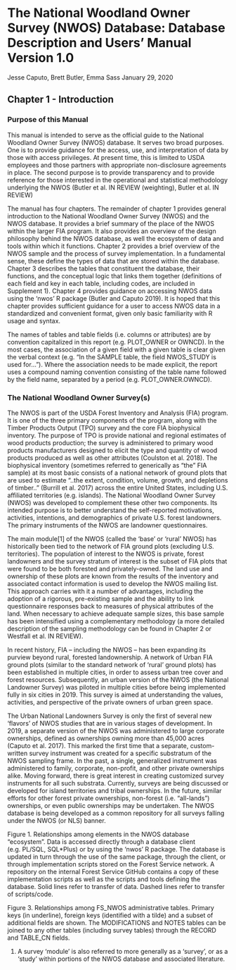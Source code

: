 The National Woodland Owner Survey (NWOS) Database: Database Description
and Users’ Manual Version 1.0
================
Jesse Caputo, Brett Butler, Emma Sass
January 29, 2020

## Chapter 1 - Introduction

### Purpose of this Manual

This manual is intended to serve as the official guide to the National
Woodland Owner Survey (NWOS) database. It serves two broad purposes. One
is to provide guidance for the access, use, and interpretation of data
by those with access privileges. At present time, this is limited to
USDA employees and those partners with appropriate non-disclosure
agreements in place. The second purpose is to provide transparency and
to provide reference for those interested in the operational and
statistical methodology underlying the NWOS (Butler et al. IN REVIEW
(weighting), Butler et al. IN REVIEW)

The manual has four chapters. The remainder of chapter 1 provides
general introduction to the National Woodland Owner Survey (NWOS) and
the NWOS database. It provides a brief summary of the place of the NWOS
within the larger FIA program. It also provides an overview of the
design philosophy behind the NWOS database, as well the ecosystem of
data and tools within which it functions. Chapter 2 provides a brief
overview of the NWOS sample and the process of survey implementation. In
a fundamental sense, these define the types of data that are stored
within the database. Chapter 3 describes the tables that constituent the
database, their functions, and the conceptual logic that links them
together (definitions of each field and key in each table, including
codes, are included in Supplement 1). Chapter 4 provides guidance on
accessing NWOS data using the ‘nwos’ R package (Butler and Caputo 2019).
It is hoped that this chapter provides sufficient guidance for a user to
access NWOS data in a standardized and convenient format, given only
basic familiarity with R usage and syntax.

The names of tables and table fields (i.e. columns or attributes) are by
convention capitalized in this report (e.g. PLOT\_OWNER or OWNCD). In
the most cases, the association of a given field with a given table is
clear given the verbal context (e.g. “In the SAMPLE table, the field
NWOS\_STUDY is used for…”). Where the association needs to be made
explicit, the report uses a compound naming convention consisting of the
table name followed by the field name, separated by a period
(e.g. PLOT\_OWNER.OWNCD).

### The National Woodland Owner Survey(s)

The NWOS is part of the USDA Forest Inventory and Analysis (FIA)
program. It is one of the three primary components of the program, along
with the Timber Products Output (TPO) survey and the core FIA
biophysical inventory. The purpose of TPO is provide national and
regional estimates of wood products production; the survey is
administered to primary wood products manufacturers designed to elicit
the type and quantity of wood products produced as well as other
attributes (Coulston et al. 2018). The biophysical inventory (sometimes
referred to generically as “the” FIA sample) at its most basic consists
of a national network of ground plots that are used to estimate “..the
extent, condition, volume, growth, and depletions of timber..” (Burrill
et al. 2017) across the entire United States, including U.S. affiliated
territories (e.g. islands). The National Woodland Owner Survey (NWOS)
was developed to complement these other two components. Its intended
purpose is to better understand the self-reported motivations,
activities, intentions, and demographics of private U.S. forest
landowners. The primary instruments of the NWOS are landowner
questionnaires.

The main module\[1\] of the NWOS (called the ‘base’ or ‘rural’ NWOS) has
historically been tied to the network of FIA ground plots (excluding
U.S. territories). The population of interest to the NWOS is private,
forest landowners and the survey stratum of interest is the subset of
FIA plots that were found to be both forested and privately-owned. The
land use and ownership of these plots are known from the results of the
inventory and associated contact information is used to develop the NWOS
mailing list. This approach carries with it a number of advantages,
including the adoption of a rigorous, pre-existing sample and the
ability to link questionnaire responses back to measures of physical
attributes of the land. When necessary to achieve adequate sample sizes,
this base sample has been intensified using a complementary methodology
(a more detailed description of the sampling methodology can be found in
Chapter 2 or Westfall et al. IN REVIEW).

In recent history, FIA – including the NWOS – has been expanding its
purview beyond rural, forested landownership. A network of Urban FIA
ground plots (similar to the standard network of ‘rural’ ground plots)
has been established in multiple cities, in order to assess urban tree
cover and forest resources. Subsequently, an urban version of the NWOS
(the National Landowner Survey) was piloted in multiple cities before
being implemented fully in six cities in 2019. This survey is aimed at
understanding the values, activities, and perspective of the private
owners of urban green space.

The Urban National Landowners Survey is only the first of several new
‘flavors’ of NWOS studies that are in various stages of development.
In 2019, a separate version of the NWOS was administered to large
corporate ownerships, defined as ownerships owning more than 45,000
acres (Caputo et al. 2017). This marked the first time that a separate,
custom-written survey instrument was created for a specific substratum
of the NWOS sampling frame. In the past, a single, generalized
instrument was administered to family, corporate, non-profit, and other
private ownerships alike. Moving forward, there is great interest in
creating customized survey instruments for all such substrata.
Currently, surveys are being discussed or developed for island
territories and tribal ownerships. In the future, similar efforts for
other forest private ownerships, non-forest (i.e. “all-lands”)
ownerships, or even public ownerships may be undertaken. The NWOS
database is being developed as a common repository for all surveys
falling under the NWOS (or NLS) banner.

<div class="figure">

<p class="caption">

Figure 1. Relationships among elements in the NWOS database “ecosystem”.
Data is accessed directly through a database client (e.g. PL/SQL,
SQL\*Plus) or by using the ‘nwos’ R package. The database is updated in
turn through the use of the same package, through the client, or through
implementation scripts stored on the Forest Service network. A
repository on the internal Forest Service GitHub contains a copy of
these implementation scripts as well as the scripts and tools defining
the database. Solid lines refer to transfer of data. Dashed lines refer
to transfer of scripts/code.

</p>

</div>

<div class="figure">

<p class="caption">

Figure 3. Relationships among FS\_NWOS administrative tables. Primary
keys (in underline), foreign keys (identified with a tilde) and a subset
of additional fields are shown. The MODIFICATIONS and NOTES tables can
be joined to any other tables (including survey tables) through the
RECORD and TABLE\_CN fields.

</p>

</div>

1.  A survey ‘module’ is also referred to more generally as a ‘survey’,
    or as a ‘study’ within portions of the NWOS database and associated
    literature.
